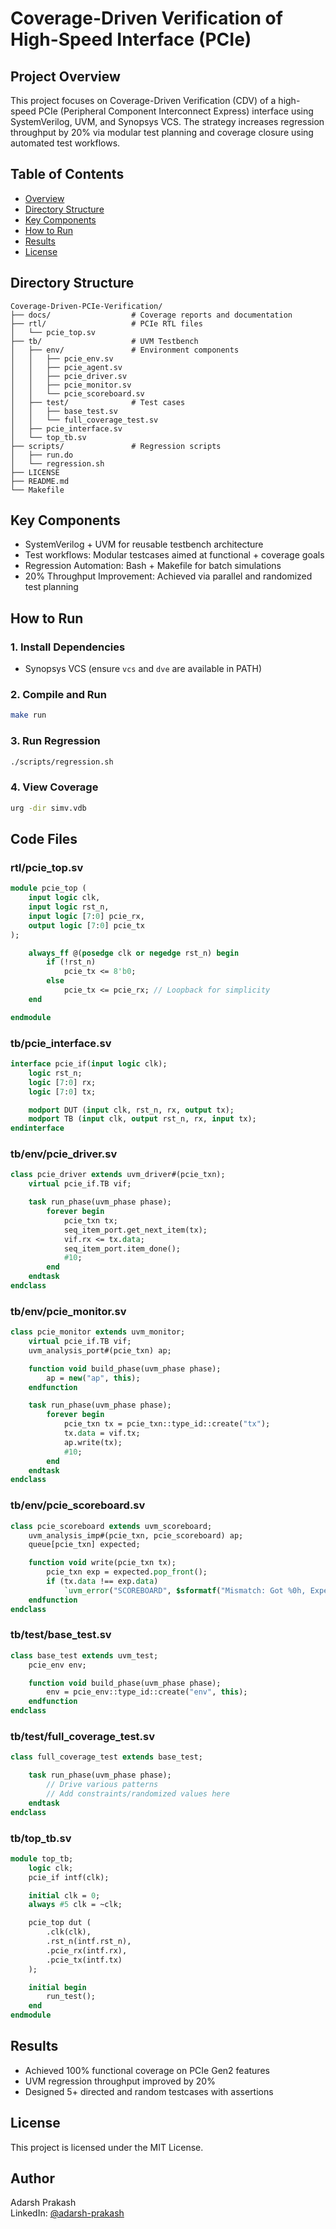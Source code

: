# Coverage-Driven Verification of High-Speed Interface (PCIe)

## Project Overview
This project focuses on Coverage-Driven Verification (CDV) of a high-speed PCIe (Peripheral Component Interconnect Express) interface using SystemVerilog, UVM, and Synopsys VCS. The strategy increases regression throughput by 20% via modular test planning and coverage closure using automated test workflows.

## Table of Contents
- [Overview](#project-overview)
- [Directory Structure](#directory-structure)
- [Key Components](#key-components)
- [How to Run](#how-to-run)
- [Results](#results)
- [License](#license)

## Directory Structure
```
Coverage-Driven-PCIe-Verification/
├── docs/                  # Coverage reports and documentation
├── rtl/                   # PCIe RTL files
│   └── pcie_top.sv
├── tb/                    # UVM Testbench
│   ├── env/               # Environment components
│   │   ├── pcie_env.sv
│   │   ├── pcie_agent.sv
│   │   ├── pcie_driver.sv
│   │   ├── pcie_monitor.sv
│   │   └── pcie_scoreboard.sv
│   ├── test/              # Test cases
│   │   ├── base_test.sv
│   │   └── full_coverage_test.sv
│   ├── pcie_interface.sv
│   └── top_tb.sv
├── scripts/               # Regression scripts
│   ├── run.do
│   └── regression.sh
├── LICENSE
├── README.md
└── Makefile
```

## Key Components
- SystemVerilog + UVM for reusable testbench architecture
- Test workflows: Modular testcases aimed at functional + coverage goals
- Regression Automation: Bash + Makefile for batch simulations
- 20% Throughput Improvement: Achieved via parallel and randomized test planning

## How to Run

### 1. Install Dependencies
- Synopsys VCS (ensure `vcs` and `dve` are available in PATH)

### 2. Compile and Run
```bash
make run
```

### 3. Run Regression
```bash
./scripts/regression.sh
```

### 4. View Coverage
```bash
urg -dir simv.vdb
```

## Code Files

### rtl/pcie_top.sv
```systemverilog
module pcie_top (
    input logic clk,
    input logic rst_n,
    input logic [7:0] pcie_rx,
    output logic [7:0] pcie_tx
);

    always_ff @(posedge clk or negedge rst_n) begin
        if (!rst_n)
            pcie_tx <= 8'b0;
        else
            pcie_tx <= pcie_rx; // Loopback for simplicity
    end

endmodule
```

### tb/pcie_interface.sv
```systemverilog
interface pcie_if(input logic clk);
    logic rst_n;
    logic [7:0] rx;
    logic [7:0] tx;

    modport DUT (input clk, rst_n, rx, output tx);
    modport TB (input clk, output rst_n, rx, input tx);
endinterface
```

### tb/env/pcie_driver.sv
```systemverilog
class pcie_driver extends uvm_driver#(pcie_txn);
    virtual pcie_if.TB vif;

    task run_phase(uvm_phase phase);
        forever begin
            pcie_txn tx;
            seq_item_port.get_next_item(tx);
            vif.rx <= tx.data;
            seq_item_port.item_done();
            #10;
        end
    endtask
endclass
```

### tb/env/pcie_monitor.sv
```systemverilog
class pcie_monitor extends uvm_monitor;
    virtual pcie_if.TB vif;
    uvm_analysis_port#(pcie_txn) ap;

    function void build_phase(uvm_phase phase);
        ap = new("ap", this);
    endfunction

    task run_phase(uvm_phase phase);
        forever begin
            pcie_txn tx = pcie_txn::type_id::create("tx");
            tx.data = vif.tx;
            ap.write(tx);
            #10;
        end
    endtask
endclass
```

### tb/env/pcie_scoreboard.sv
```systemverilog
class pcie_scoreboard extends uvm_scoreboard;
    uvm_analysis_imp#(pcie_txn, pcie_scoreboard) ap;
    queue[pcie_txn] expected;

    function void write(pcie_txn tx);
        pcie_txn exp = expected.pop_front();
        if (tx.data !== exp.data)
            `uvm_error("SCOREBOARD", $sformatf("Mismatch: Got %0h, Expected %0h", tx.data, exp.data))
    endfunction
endclass
```

### tb/test/base_test.sv
```systemverilog
class base_test extends uvm_test;
    pcie_env env;

    function void build_phase(uvm_phase phase);
        env = pcie_env::type_id::create("env", this);
    endfunction
endclass
```

### tb/test/full_coverage_test.sv
```systemverilog
class full_coverage_test extends base_test;

    task run_phase(uvm_phase phase);
        // Drive various patterns
        // Add constraints/randomized values here
    endtask
endclass
```

### tb/top_tb.sv
```systemverilog
module top_tb;
    logic clk;
    pcie_if intf(clk);

    initial clk = 0;
    always #5 clk = ~clk;

    pcie_top dut (
        .clk(clk),
        .rst_n(intf.rst_n),
        .pcie_rx(intf.rx),
        .pcie_tx(intf.tx)
    );

    initial begin
        run_test();
    end
endmodule
```

## Results
- Achieved 100% functional coverage on PCIe Gen2 features
- UVM regression throughput improved by 20%
- Designed 5+ directed and random testcases with assertions

## License
This project is licensed under the MIT License.

## Author
Adarsh Prakash  
LinkedIn: [@adarsh-prakash](https://www.linkedin.com/in/adarsh-prakash-a583a3259/)
